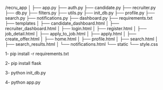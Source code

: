 
/recru_app
│
├── app.py
├── auth.py
├── candidate.py
├── recruiter.py
├── db.py
├── filters.py
├── utils.py
├── init_db.py
├── profile.py
├── search.py
├── notifications.py
├── dashboard.py
├── requirements.txt
├── templates
│   ├── candidate_dashboard.html
│   ├── recruiter_dashboard.html
│   ├── login.html
│   ├── register.html
│   ├── job_detail.html
│   ├── apply_to_job.html 
│   ├── apply.html
│   ├── create_offer.html
│   ├── home.html
│   ├── profile.html
│   ├── search.html
│   ├── search_results.html
│   └── notifications.html
└── static
    └── style.css




1- pip install -r requirements.txt

2- pip install flask

3- python init_db.py

4- python app.py

